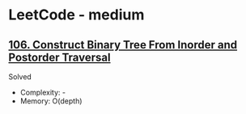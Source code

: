 # LeetCode - medium

## [106. Construct Binary Tree From Inorder and Postorder Traversal](https://leetcode.com/problems/construct-binary-tree-from-inorder-and-postorder-traversal)

Solved

* Complexity: -
* Memory: O(depth)
